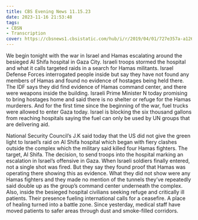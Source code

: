 ```yaml
---
title: CBS Evening News 11.15.23
date: 2023-11-16 21:53:48
tags:
- CBSN
- Transcription
cover: https://cbsnews1.cbsistatic.com/hub/i/r/2019/04/01/727e357a-a126-4138-a2c5-4d3222669d57/thumbnail/640x360/3ff2761028dc5c65cc4f07acd54bcd5c/cbsn2-logo-1920x1080.jpg
---
```

We begin tonight with the war in Israel and Hamas escalating around the besieged Al Shifa hospital in Gaza City. Israeli troops stormed the hospital and what it calls targeted raids in a search for Hamas militants. Israel Defense Forces interrogated people inside but say they have not found any members of Hamas and found no evidence of hostages being held there. The IDF says they did find evidence of Hamas command center, and there were weapons inside the building. Israeli Prime Minister N today promising to bring hostages home and said there is no shelter or refuge for the Hamas murderers. And for the first time since the beginning of the war, fuel trucks were allowed to enter Gaza today. Israel is blocking the six thousand gallons from reaching hospitals saying the fuel can only be used by UN groups that are delivering aid. 

National Security Council’s J.K said today that the US did not give the green light to Israel’s raid on Al Shifa hospital which began with fiery clashes outside the complex which the military said killed four Hamas fighters. The target, Al Shifa. The decision, to send troops into the hospital marking an escalation in Israel’s offensive in Gaza. When Israeli soldiers finally entered, not a single shot was fired. But they say they found proof that Hamas was operating there showing this as evidence. What they did not show were any Hamas fighters and they made no mention of the tunnels they’ve repeatedly said double up as the group’s command center underneath the complex. Also, inside the besieged hospital civilians seeking refuge and critically ill patients. Their presence fueling international calls for a ceasefire. A place of healing turned into a battle zone. Since yesterday, medical staff have moved patients to safer areas through dust and smoke-filled corridors. 

